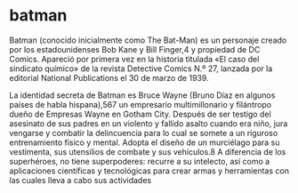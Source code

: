 # batman
Batman (conocido inicialmente como The Bat-Man) es un personaje creado por los estadounidenses Bob Kane y Bill Finger,4​ y propiedad de DC Comics. Apareció por primera vez en la historia titulada «El caso del sindicato químico» de la revista Detective Comics N.º 27, lanzada por la editorial National Publications el 30 de marzo de 1939.

La identidad secreta de Batman es Bruce Wayne (Bruno Díaz en algunos países de habla hispana),5​6​7​ un empresario multimillonario y filántropo dueño de Empresas Wayne en Gotham City. Después de ser testigo del asesinato de sus padres en un violento y fallido asalto cuando era niño, jura vengarse y combatir la delincuencia para lo cual se somete a un riguroso entrenamiento físico y mental. Adopta el diseño de un murciélago para su vestimenta, sus utensilios de combate y sus vehículos.8​ A diferencia de los superhéroes, no tiene superpoderes: recurre a su intelecto, así como a aplicaciones científicas y tecnológicas para crear armas y herramientas con las cuales lleva a cabo sus actividades
